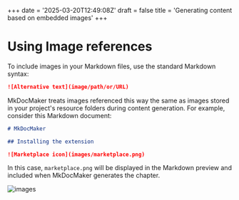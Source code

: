 +++
date = '2025-03-20T12:49:08Z'
draft = false
title = 'Generating content based on embedded images'
+++

# Using Image references

To include images in your Markdown files, use the standard Markdown syntax:

```markdown
![Alternative text](image/path/or/URL)
```

MkDocMaker treats images referenced this way the same as images stored in your project's resource folders during content generation. For example, consider this Markdown document:

```markdown
# MkDocMaker

## Installing the extension

![Marketplace icon](images/marketplace.png)
```

In this case, `marketplace.png` will be displayed in the Markdown preview and included when MkDocMaker generates the chapter.


![images](/img/features/images.gif)

